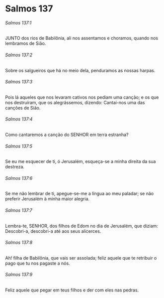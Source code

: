 # Salmos 137

###### Salmos 137:1

JUNTO dos rios de Babilônia, ali nos assentamos e choramos, quando nos lembramos de Sião.

###### Salmos 137:2

Sobre os salgueiros que há no meio dela, penduramos as nossas harpas.

###### Salmos 137:3

Pois lá aqueles que nos levaram cativos nos pediam uma canção; e os que nos destruíram, que os alegrássemos, dizendo: Cantai-nos uma das canções de Sião.

###### Salmos 137:4

Como cantaremos a canção do SENHOR em terra estranha?

###### Salmos 137:5

Se eu me esquecer de ti, ó Jerusalém, esqueça-se a minha direita da sua destreza.

###### Salmos 137:6

Se me não lembrar de ti, apegue-se-me a língua ao meu paladar; se não preferir Jerusalém à minha maior alegria.

###### Salmos 137:7

Lembra-te, SENHOR, dos filhos de Edom no dia de Jerusalém, que diziam: Descobri-a, descobri-a até aos seus alicerces.

###### Salmos 137:8

Ah! filha de Babilônia, que vais ser assolada; feliz aquele que te retribuir o pago que tu nos pagaste a nós.

###### Salmos 137:9

Feliz aquele que pegar em teus filhos e der com eles nas pedras.

